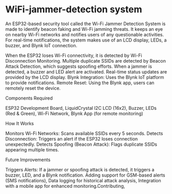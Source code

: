 # WiFi-jammer-detection system
An ESP32-based security tool called the Wi-Fi Jammer Detection System is made to identify beacon faking and Wi-Fi jamming threats. It keeps an eye on nearby Wi-Fi networks and notifies users of any questionable activities. For real-time notifications, the system makes use of an LCD display, LEDs, a buzzer, and Blynk IoT connection.

When the ESP32 loses Wi-Fi connectivity, it is detected by Wi-Fi Disconnection Monitoring.
Multiple duplicate SSIDs are detected by Beacon Attack Detection, which suggests spoofing efforts.
When a jammer is detected, a buzzer and LED alert are activated.
Real-time status updates are provided by the LCD display.
Blynk Integration: Uses the Blynk IoT platform to provide notifications.
Remote Reset: Using the Blynk app, users can remotely reset the device.


Components Required

ESP32 Development Board,
LiquidCrystal I2C LCD (16x2),
Buzzer,
LEDs (Red & Green),
Wi-Fi Network,
Blynk App (for remote monitoring)


How It Works

Monitors Wi-Fi Networks: Scans available SSIDs every 5 seconds.
Detects Disconnection: Triggers an alert if the ESP32 loses connection unexpectedly.
Detects Spoofing (Beacon Attack): Flags duplicate SSIDs appearing multiple times.

Future Improvements

Triggers Alerts: If a jammer or spoofing attack is detected, it triggers a buzzer, LED, and a Blynk notification.
Adding support for GSM-based alerts (SMS notifications),
Data logging for historical attack analysis,
Integration with a mobile app for enhanced monitoring.Contributing,
